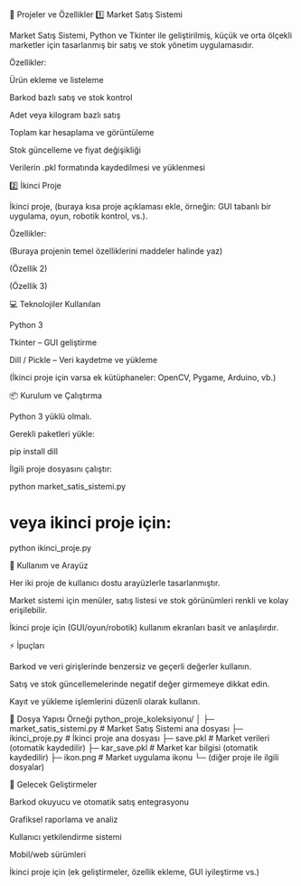 🚀 Projeler ve Özellikler
1️⃣ Market Satış Sistemi

Market Satış Sistemi, Python ve Tkinter ile geliştirilmiş, küçük ve orta ölçekli marketler için tasarlanmış bir satış ve stok yönetim uygulamasıdır.

Özellikler:

Ürün ekleme ve listeleme

Barkod bazlı satış ve stok kontrol

Adet veya kilogram bazlı satış

Toplam kar hesaplama ve görüntüleme

Stok güncelleme ve fiyat değişikliği

Verilerin .pkl formatında kaydedilmesi ve yüklenmesi

2️⃣ İkinci Proje

İkinci proje, (buraya kısa proje açıklaması ekle, örneğin: GUI tabanlı bir uygulama, oyun, robotik kontrol, vs.).

Özellikler:

(Buraya projenin temel özelliklerini maddeler halinde yaz)

(Özellik 2)

(Özellik 3)

💻 Teknolojiler Kullanılan

Python 3

Tkinter – GUI geliştirme

Dill / Pickle – Veri kaydetme ve yükleme

(İkinci proje için varsa ek kütüphaneler: OpenCV, Pygame, Arduino, vb.)

📦 Kurulum ve Çalıştırma

Python 3 yüklü olmalı.

Gerekli paketleri yükle:

pip install dill


İlgili proje dosyasını çalıştır:

python market_satis_sistemi.py
# veya ikinci proje için:
python ikinci_proje.py

🎨 Kullanım ve Arayüz

Her iki proje de kullanıcı dostu arayüzlerle tasarlanmıştır.

Market sistemi için menüler, satış listesi ve stok görünümleri renkli ve kolay erişilebilir.

İkinci proje için (GUI/oyun/robotik) kullanım ekranları basit ve anlaşılırdır.

⚡ İpuçları

Barkod ve veri girişlerinde benzersiz ve geçerli değerler kullanın.

Satış ve stok güncellemelerinde negatif değer girmemeye dikkat edin.

Kayıt ve yükleme işlemlerini düzenli olarak kullanın.

📂 Dosya Yapısı Örneği
python_proje_koleksiyonu/
│
├─ market_satis_sistemi.py      # Market Satış Sistemi ana dosyası
├─ ikinci_proje.py              # İkinci proje ana dosyası
├─ save.pkl                     # Market verileri (otomatik kaydedilir)
├─ kar_save.pkl                 # Market kar bilgisi (otomatik kaydedilir)
├─ ikon.png                     # Market uygulama ikonu
└─ (diğer proje ile ilgili dosyalar)

🎯 Gelecek Geliştirmeler

Barkod okuyucu ve otomatik satış entegrasyonu

Grafiksel raporlama ve analiz

Kullanıcı yetkilendirme sistemi

Mobil/web sürümleri

İkinci proje için (ek geliştirmeler, özellik ekleme, GUI iyileştirme vs.)
